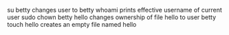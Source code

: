 su betty changes user to betty
whoami prints effective username of current user
sudo chown betty hello changes ownership of file hello to user betty
touch hello  creates an empty file named hello

